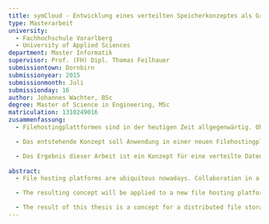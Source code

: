 ```yaml
--- 
title: symCloud - Entwicklung eines verteilten Speicherkonzeptes als Grundlage für eine Filehostingplattform
type: Masterarbeit
university: 
  - Fachhochschule Vorarlberg
  - University of Applied Sciences
department: Master Informatik
supervisor: Prof. (FH) Dipl. Thomas Feilhauer
submissiontown: Dornbirn
submissionyear: 2015
submissionmonth: Juli
submissionday: 16
author: Johannes Wachter, BSc
degree: Master of Science in Engineering, MSc
matriculation: 1310249016
zusammenfassung:
  - Filehostingplattformen sind in der heutigen Zeit allgegenwärtig. Ohne einen Zugang zu einem der allgemein verfügbaren Dienste, ist heutzutage eine Zusammenarbeit in einer Gruppe von Menschen, kaum möglich. Einige Menschen jedoch haben Bedenken, ihre Daten einem Betreiber anzuvertrauen, den sie nicht kontrollieren können. Die Angst vor dem Kontrollverlust ermöglicht quelloffenen Lösungen den Einstieg in diesen Markt. Die vorliegende Arbeit beschäftigt sich mit der Konzeption einer Speicherlösung für eine derartige Software.

  - Das entstehende Konzept soll Anwendung in einer neuen Filehostingplattform finden. Diese Plattform nennt sich symCloud und ist eine neue Software, die Ideen aus verschiedenen Applikationen und Technologien kombiniert, um eine optimale Lösung für den Anwender zu schaffen. In dieser Arbeit werden Technologien und Anwendungen im Bereich Filehosting vorgestellt, jedoch stellen diese meist nur Insellösungen dar. Das bedeutet, dass diese Anwendungen eine Zusammenarbeit zwischen BenutzerInnen, die nicht bei demselben Anbieter bzw. Dienst registriert sind, nicht bzw. nur über Umwege ermöglichen. Genau diesen Anwendungsfall versucht symCloud mit einer Idee aus Diaspora zu implementieren. Dieses verteilte soziale Netzwerk schafft den BenutzerInnen die Möglichkeit, mit anderen BenutzerInnen in Kontakt zu treten, die auf verschiedenen Servern registriert sind. Viele der in dieser Arbeit aufgegriffenen Ideen, wie zum Beispiel Versionierung oder Verteilung, wurden schon im Projekt Xanadu\footnote{Theodor Holm Nelson 1960} behandelt. Teile dieses Projektes dienen als Ausgangslage für die Definition der Anforderungen.

  - Das Ergebnis dieser Arbeit ist ein Konzept für eine verteilte Datenhaltung. Diese Speicherlösung ist unabhängig von der Anwendung, in der sie integriert ist. Der als Beweis für die Funktionstüchtigkeit dieses Konzeptes entwickelte Prototyp, implementiert neben den wichtigsten Komponenten des Konzeptes, auch eine Plattform und einen Client. Dieser ermöglicht es, Dateien aus einem lokalen Ordner mit der Plattform zu synchronisieren. Diese Daten werden abschließend auf konfigurierten Servern verteilt.
  
abstract:
  - File hosting platforms are ubiquitous nowadays. Collaboration in a team without one of the commonly available services is almost impossible. But some people worry about the security and privacy of their data, because they have no control over the location of their data, which standards and rules apply there, and who has acces to it. The fear of losing control allows open source solutions to enter the file hosting market. This thesis deals with the conception of a storage for such an open source solution.

  - The resulting concept will be applied to a new file hosting platform. This platform is called symCloud and implements the concept, which combines ideas from different software projects and technologies in order to create an optimal solution for the user. Furthermore, the thesis presents technologies and applications in the field of file hosting, but these are usually only isolated applications. This means that these applications do not support the direct collaboration between users, who do not use the same file hoster or service. But this use case is exaclty what symCloud tries to accomplish by using the central idea of the distributed social network Diaspora. This social network enables users to contact other users which are registered on different servers. Some of the ideas, which are treated by the concept, are defined by the project Xanadu\footnote{Theodor Holm Nelson 1960}. Some parts of this project was the starting point to define the specification of symCloud.

  - The result of this thesis is a concept for a distributed file storage, which is independent of the application in which it is integrated. The implemented prototype contains the main parts of the described concepts. As an example of usage, the storage was integrated in a platform. Additionally, a client allows the user to synchronize files with this platform. The synchronized data will be distributed over a list of configured servers.
---
```

